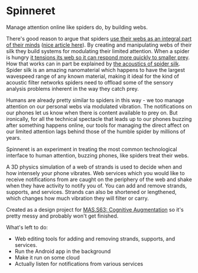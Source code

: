 # Spinneret

Manage attention online like spiders do, by building webs.

There's good reason to argue that spiders [use their webs as an integral part of their minds](https://doi.org/10.1007/s10071-017-1069-7) ([nice article here](https://www.theatlantic.com/science/archive/2017/05/spider-brain-spider-brain/528153/)). By creating and manipulating webs of their silk they build systems for modulating their limited attention. When a spider is hungry [it tensions its web so it can respond more quickly to smaller prey](https://dx.doi.org/10.1098%2Frspb.2009.1583). How that works can in part be explained by [the acoustics of spider silk](https://doi.org/10.1002/adma.201401027). Spider silk is an amazing nanomaterial which happens to have the largest wavespeed range of any known material, making it ideal for the kind of acoustic filter networks spiders need to offload some of the sensory analysis problems inherent in the way they catch prey.

Humans are already pretty similar to spiders in this way - we too manage attention on our personal webs via modulated vibration. The notifications on our phones let us know when there is content available to prey on. But ironically, for all the technical spectacle that leads up to our phones buzzing after something happens online, our tools for managing the direct affect on our limited attention lags behind those of the humble spider by millions of years.

Spinneret is an experiment in treating the most common technological interface to human attention, buzzing phones, like spiders treat their webs.

A 3D physics simulation of a web of strands is used to decide when and how intensely your phone vibrates. Web services which you would like to receive notifications from are caught on the periphery of the web and shake when they have activity to notify you of. You can add and remove strands, supports, and services. Strands can also be shortened or lengthened, which changes how much vibration they will filter or carry.

Created as a design project for [MAS.S63: Cognitive Augmentation](http://augmentation.media.mit.edu/) so it's pretty messy and probably won't get finished.

What's left to do:

* Web editing tools for adding and removing strands, supports, and services.
* Run the Android app in the background
* Make it run on some cloud
* Actually listen for notifications from various services

